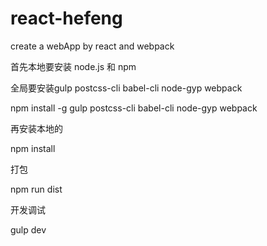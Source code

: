 # react-hefeng
create a webApp by react and webpack

首先本地要安装 node.js 和 npm

全局要安装gulp postcss-cli babel-cli node-gyp webpack

npm install -g gulp postcss-cli babel-cli node-gyp webpack

再安装本地的

npm install

打包

npm run dist

开发调试

gulp dev
